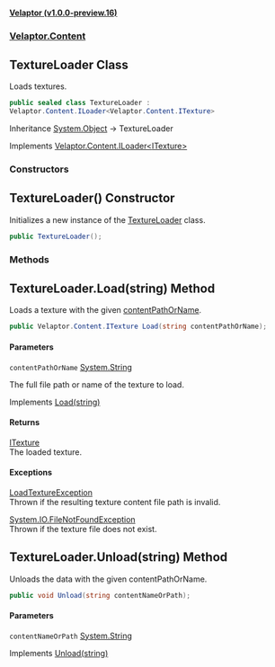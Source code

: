 #### [Velaptor (v1.0.0-preview.16)](./namespaces.md 'Velaptor Namespaces')
### [Velaptor.Content](./Velaptor.Content.md 'Velaptor.Content')

## TextureLoader Class

Loads textures.

```csharp
public sealed class TextureLoader :
Velaptor.Content.ILoader<Velaptor.Content.ITexture>
```

Inheritance [System.Object](https://docs.microsoft.com/en-us/dotnet/api/System.Object 'System.Object') → TextureLoader

Implements [Velaptor.Content.ILoader&lt;](./Velaptor.Content.ILoader_T_.md 'Velaptor.Content.ILoader<T>')[ITexture](./Velaptor.Content.ITexture.md 'Velaptor.Content.ITexture')[&gt;](./Velaptor.Content.ILoader_T_.md 'Velaptor.Content.ILoader<T>')
### Constructors

<a name='Velaptor.Content.TextureLoader.TextureLoader()'></a>

## TextureLoader() Constructor

Initializes a new instance of the [TextureLoader](./Velaptor.Content.TextureLoader.md 'Velaptor.Content.TextureLoader') class.

```csharp
public TextureLoader();
```
### Methods

<a name='Velaptor.Content.TextureLoader.Load(string)'></a>

## TextureLoader.Load(string) Method

Loads a texture with the given [contentPathOrName](./Velaptor.Content.TextureLoader.md#Velaptor.Content.TextureLoader.Load(string).contentPathOrName 'Velaptor.Content.TextureLoader.Load(string).contentPathOrName').

```csharp
public Velaptor.Content.ITexture Load(string contentPathOrName);
```
#### Parameters

<a name='Velaptor.Content.TextureLoader.Load(string).contentPathOrName'></a>

`contentPathOrName` [System.String](https://docs.microsoft.com/en-us/dotnet/api/System.String 'System.String')

The full file path or name of the texture to load.

Implements [Load(string)](./string](Velaptor.Content.ILoader_T_.md#Velaptor.Content.ILoader_T_.Load(string)) 'Velaptor.Content.ILoader<T>.Load(string)')

#### Returns
[ITexture](./Velaptor.Content.ITexture.md 'Velaptor.Content.ITexture')  
The loaded texture.

#### Exceptions

[LoadTextureException](./Velaptor.Content.Exceptions.LoadTextureException.md 'Velaptor.Content.Exceptions.LoadTextureException')  
Thrown if the resulting texture content file path is invalid.

[System.IO.FileNotFoundException](https://docs.microsoft.com/en-us/dotnet/api/System.IO.FileNotFoundException 'System.IO.FileNotFoundException')  
Thrown if the texture file does not exist.

<a name='Velaptor.Content.TextureLoader.Unload(string)'></a>

## TextureLoader.Unload(string) Method

Unloads the data with the given contentPathOrName.

```csharp
public void Unload(string contentNameOrPath);
```
#### Parameters

<a name='Velaptor.Content.TextureLoader.Unload(string).contentNameOrPath'></a>

`contentNameOrPath` [System.String](https://docs.microsoft.com/en-us/dotnet/api/System.String 'System.String')

Implements [Unload(string)](./string](Velaptor.Content.ILoader_T_.md#Velaptor.Content.ILoader_T_.Unload(string)) 'Velaptor.Content.ILoader<T>.Unload(string)')